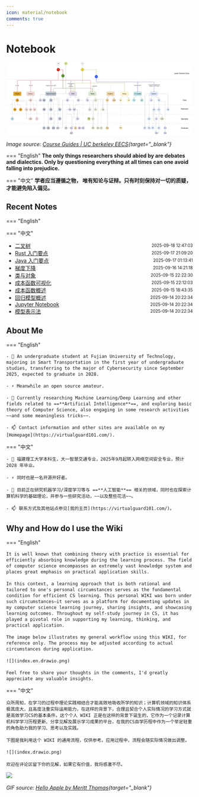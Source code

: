 ```yaml
---
icon: material/notebook
comments: true
---
```


# Notebook

<!-- ![](../assets/images/index-power.jpg) -->

![EECS Learning Path](../assets/images/berkeley-eecs.png)

*Image source: [Course Guides | UC berkeley EECS](https://hkn.eecs.berkeley.edu/courseguides){target="_blank"}*

<!-- <div>
  <p>
    <em>
    Image source: <a href="https://hkn.eecs.berkeley.edu/courseguides" target="_blank">Course Guides | UC berkeley EECS</a>
    </em>
  </p>
</div> -->

=== "English"
    **The only things researchers should abied by are debates and dialectics. Only by questioning everything at all times can one avoid falling into prejudice.**  

=== "中文"
    **学者应当遵循之物， 唯有知论与证辩。只有时刻保持对一切的质疑，才能避免陷入偏见。**


## Recent Notes 

=== "English"

=== "中文"

<!-- recent_notes_start -->
<ul>
<li><div style="display:flex; justify-content:space-between; align-items:center;"><a href="dsa/ds/tree/binary/">二叉树</a><span style="font-size:0.8em;">2025-09-18 12:47:03</span></div></li>
<li><div style="display:flex; justify-content:space-between; align-items:center;"><a href="language/rust/intro/">Rust 入门要点</a><span style="font-size:0.8em;">2025-09-17 21:09:20</span></div></li>
<li><div style="display:flex; justify-content:space-between; align-items:center;"><a href="language/java/intro/">Java 入门要点</a><span style="font-size:0.8em;">2025-09-17 01:13:41</span></div></li>
<li><div style="display:flex; justify-content:space-between; align-items:center;"><a href="ml/gradient/">梯度下降</a><span style="font-size:0.8em;">2025-09-16 14:21:18</span></div></li>
<li><div style="display:flex; justify-content:space-between; align-items:center;"><a href="language/java/class-object/">类与对象</a><span style="font-size:0.8em;">2025-09-15 22:22:30</span></div></li>
<li><div style="display:flex; justify-content:space-between; align-items:center;"><a href="ml/cost-func-visual/">成本函数可视化</a><span style="font-size:0.8em;">2025-09-15 22:12:03</span></div></li>
<li><div style="display:flex; justify-content:space-between; align-items:center;"><a href="ml/cost-func/">成本函数概述</a><span style="font-size:0.8em;">2025-09-15 18:43:35</span></div></li>
<li><div style="display:flex; justify-content:space-between; align-items:center;"><a href="ml/regression/">回归模型概述</a><span style="font-size:0.8em;">2025-09-14 20:22:34</span></div></li>
<li><div style="display:flex; justify-content:space-between; align-items:center;"><a href="tools/jupyter/">Jupyter Notebook</a><span style="font-size:0.8em;">2025-09-14 20:22:34</span></div></li>
<li><div style="display:flex; justify-content:space-between; align-items:center;"><a href="ml/model-repr/">模型表示法</a><span style="font-size:0.8em;">2025-09-14 20:22:34</span></div></li>
</ul>
<!-- recent_notes_end -->


## About Me

=== "English"

    - 🔭 An undergraduate student at Fujian University of Technology, majoring in Smart Transportation in the first year of undergraduate studies, transferring to the major of Cybersecurity since September 2025, expected to graduate in 2028.

    - ⚡ Meanwhile an open source amateur.

    - 🌱 Currently researching Machine Learning/Deep Learning and other fields related to ==**Artificial Intelligence**==, and exploring basic theory of Computer Science, also engaging in some research activities ~~and some meaningless tricks~~.

    - 📫 Contact information and other sites are available on my [Homepage](https://virtualguard101.com/).

=== "中文"

    - 🔭 福建理工大学本科生，大一智慧交通专业，2025年9月起转入网络空间安全专业，预计 2028 年毕业。

    - ⚡ 同时也是一名开源开好者。

    - 🌱 目前正在研究机器学习/深度学习等与 ==**人工智能**== 相关的领域，同时也在探索计算机科学的基础理论，并参与一些研究活动，~~以及整些花活~~。

    - 📫 联系方式及其他站点参见[我的主页](https://virtualguard101.com/)。

## Why and How do I use the Wiki

=== "English"

    It is well known that combining theory with practice is essential for efficiently absorbing knowledge during the learning process. The field of computer science encompasses an extremely vast knowledge system and places great emphasis on practical application skills. 
    
    In this context, a learning approach that is both rational and tailored to one's personal circumstances serves as the fundamental condition for efficient CS learning. This personal WIKI was born under such circumstances—it serves as a platform for documenting updates in my computer science learning journey, sharing insights, and showcasing learning outcomes. Throughout my self-study journey in CS, it has played a pivotal role in supporting my learning, thinking, and practical application.

    The image below illustrates my general workflow using this WIKI, for reference only. The process may be adjusted according to actual circumstances during application.

    ![](index.en.drawio.png)

    Feel free to share your thoughts in the comments, I'd greatly appreciate any valuable insights.

=== "中文"

    众所周知，在学习的过程中理论实践相结合才能高效地吸收所学的知识；计算机领域的知识体系极其庞大，且高度注重实际运用能力，在这样的背景下，合理且契合个人实际情况的学习方式就是高效学习CS的基本条件。这个个人 WIKI 正是在这样的背景下诞生的，它作为一个记录计算机科学学习历程更新、分享见解及展示学习成果的平台，在我的CS自学历程中作为一个举足轻重的角色助力我的学习、思考以及实践。

    下图是我利用这个 WIKI 的通用流程，仅供参考。应用过程中，流程会随实际情况做出调整。

    ![](index.drawio.png)

    欢迎在评论区留下你的见解，如果它有价值，我将感激不尽。


![](https://butterblock233.github.io/posts/images/Hello.gif)

*GIF source: [Hello Apple by Meritt Thomas](https://dribbble.com/shots/17347386-Hello-Apple){target="_blank"}*